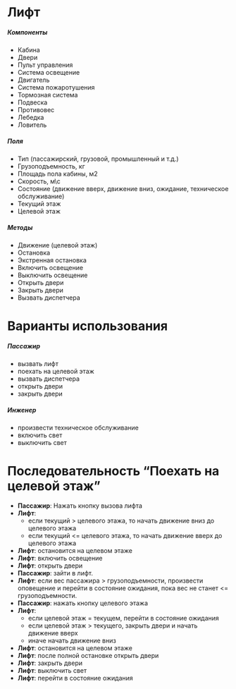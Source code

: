 # Лифт
##### Компоненты
- Кабина
- Двери
- Пульт управления
- Система освещение
- Двигатель
- Система пожаротушения
- Тормозная система
- Подвеска
- Противовес
- Лебедка
- Ловитель

##### Поля
- Тип (пассажирский, грузовой, промышленный и т.д.)
- Грузоподъемность, кг
- Площадь пола кабины, м2
- Скорость, м\с
- Состояние (движение вверх, движение вниз, ожидание, техническое обслуживание)
- Текущий этаж
- Целевой этаж

##### Методы
- Движение (целевой этаж)
- Остановка
- Экстренная остановка
- Включить освещение
- Выключить освещение
- Открыть двери
- Закрыть двери
- Вызвать диспетчера

# Варианты использования
##### Пассажир
- вызвать лифт
- поехать на целевой этаж
- вызвать диспетчера
- открыть двери
- закрыть двери

##### Инженер
- произвести техническое обслуживание
- включить свет
- выключить свет

# Последовательность “Поехать на целевой этаж”
- **Пассажир**: Нажать кнопку вызова лифта
- **Лифт**: 
    - если текущий > целевого этажа, то начать движение вниз до целевого этажа
    - если текущий <= целевого этажа, то начать движение вверх до целевого этажа
- **Лифт**: остановится на целевом этаже
- **Лифт**: включить освещение
- **Лифт**: открыть двери
- **Пассажир**: зайти в лифт.
- **Лифт**: если вес пассажира > грузоподъемности, произвести оповещение и перейти в состояние ожидания, пока вес не станет <= грузоподъемности.
- **Пассажир**: нажать кнопку целевого этажа
- **Лифт**: 
    - если целевой этаж = текущем, перейти в состояние ожидания
    - если целевой этаж > текущего, закрыть двери и начать движение вверх
    - иначе начать движение вниз
- **Лифт**: остановится на целевом этаже
- **Лифт**: после полной остановке открыть двери
- **Лифт**: закрыть двери
- **Лифт**: выключить свет
- **Лифт**: перейти в состояние ожидания

